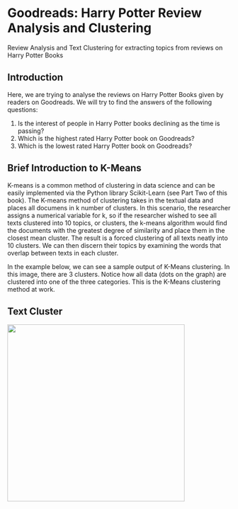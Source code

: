 # Goodreads: Harry Potter Review Analysis and Clustering
Review Analysis and Text Clustering for extracting topics from reviews on Harry Potter Books 

## Introduction
Here, we are trying to analyse the reviews on Harry Potter Books given by readers on Goodreads. We will try to find the answers of the following questions:
1. Is the interest of people in Harry Potter books declining as the time is passing?
2. Which is the highest rated Harry Potter book on Goodreads?
3. Which is the lowest rated Harry Potter book on Goodreads?

## Brief Introduction to K-Means
K-means is a common method of clustering in data science and can be easily implemented via the Python library Scikit-Learn (see Part Two of this book). The K-means method of clustering takes in the textual data and places all documens in k number of clusters. In this scenario, the researcher assigns a numerical variable for k, so if the researcher wished to see all texts clustered into 10 topics, or clusters, the k-means algorithm would find the documents with the greatest degree of similarity and place them in the closest mean cluster. The result is a forced clustering of all texts neatly into 10 clusters. We can then discern their topics by examining the words that overlap between texts in each cluster.

In the example below, we can see a sample output of K-Means clustering. In this image, there are 3 clusters. Notice how all data (dots on the graph) are clustered into one of the three categories. This is the K-Means clustering method at work.
## Text Cluster
<img src="https://user-images.githubusercontent.com/65237445/149658485-8280f0b2-f2cf-482a-b588-a5f24f7ca844.PNG" width="400" height = "400">
